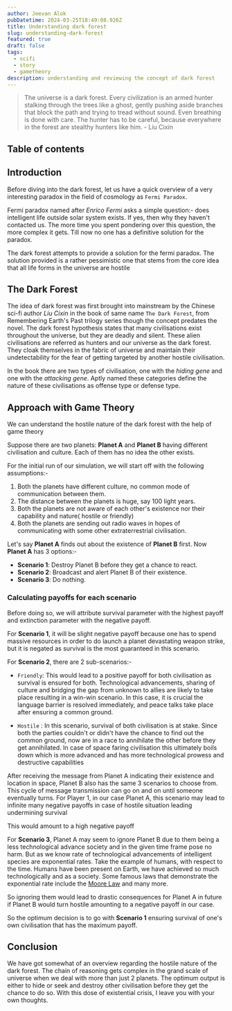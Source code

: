 ```yaml
---
author: Jeevan Alok
pubDatetime: 2024-03-25T18:49:08.926Z
title: Understanding dark forest
slug: understanding-dark-forest
featured: true
draft: false
tags:
  - scifi
  - story
  - gametheory
description: understanding and reviewing the concept of dark forest
---
```


> The universe is a dark forest. Every civilization is an armed hunter stalking through the trees like a ghost, gently pushing aside branches that block the path and trying to tread without sound. Even breathing is done with care. The hunter has to be careful, because everywhere in the forest are stealthy hunters like him. - Liu Cixin

## Table of contents

## Introduction

Before diving into the dark forest, let us have a quick overview of a very interesting paradox in the field of cosmology as `Fermi Paradox`.

Fermi paradox named after _Enrico Fermi_ asks a simple question:- does intelligent life outside solar system exists. If yes, then why they haven't contacted us. The more time you spent pondering over this question, the more complex it gets. Till now no one has a definitive solution for the paradox.

The dark forest attempts to provide a solution for the fermi paradox.
The solution provided is a rather pessimistic one that stems from the core idea that all life forms in the universe are hostile

## The Dark Forest

The idea of dark forest was first brought into mainstream by the Chinese sci-fi author _Liu Cixin_ in the book of same name `The Dark Forest`, from Remembering Earth's Past trilogy series though the concept predates the novel. The dark forest hypothesis states that many civilisations exist throughout the universe, but they are deadly and silent. These alien civilisations are referred as hunters and our universe as the dark forest. They cloak themselves in the fabric of universe and maintain their undetectability for the fear of getting targeted by another hostile civilisation.

In the book there are two types of civilisation, one with the _hiding gene_ and one with the _attacking gene_. Aptly named these categories define the nature of these civilisations as offense type or defense type.

## Approach with Game Theory

We can understand the hostile nature of the dark forest with the help of game theory

Suppose there are two planets: **Planet A** and **Planet B** having different civilisation and culture. Each of them has no idea the other exists.

For the initial run of our simulation, we will start off with the following assumptions:-

1. Both the planets have different culture, no common mode of communication between them.
2. The distance between the planets is huge, say 100 light years.
3. Both the planets are not aware of each other's existence nor their capability and nature( hostile or friendly)
4. Both the planets are sending out radio waves in hopes of communicating with some other extraterrestrial civilisation.

Let's say **Planet A** finds out about the existence of **Planet B** first.
Now **Planet A** has 3 options:-

- **Scenario 1**: Destroy Planet B before they get a chance to react.
- **Scenario 2**: Broadcast and alert Planet B of their existence.
- **Scenario 3**: Do nothing.

### Calculating payoffs for each scenario

Before doing so, we will attribute survival parameter with the highest payoff and extinction parameter with the negative payoff.

For **Scenario 1**, it will be slight negative payoff because one has to spend massive resources in order to do launch a planet devastating weapon strike, but it is negated as survival is the most guaranteed in this scenario.

For **Scenario 2**, there are 2 sub-scenarios:-

- `Friendly`: This would lead to a positive payoff for both civilisation as survival is ensured for both. Technological advancements, sharing of culture and bridging the gap from unknown to allies are likely to take place resulting in a win-win scenario.
  In this case, it is crucial the language barrier is resolved immediately, and peace talks take place after ensuring a common ground.

- `Hostile` : In this scenario, survival of both civilisation is at stake. Since both the parties couldn't or didn't have the chance to find out the common ground, now are in a race to annihilate the other before they get annihilated. In case of space faring civilisation this ultimately boils down which is more advanced and has more technological prowess and destructive capabilities

After receiving the message from Planet A indicating their existence and location in space, Planet B also has the same 3 scenarios to choose from. This cycle of message transmission can go on and on until someone eventually turns.
For Player 1, in our case Planet A, this scenario may lead to infinite many negative payoffs in case of hostile situation leading undermining survival

This would amount to a high negative payoff

For **Scenario 3**, Planet A may seem to ignore Planet B due to them being a less technological advance society and in the given time frame pose no harm. But as we know rate of technological advancements of intelligent species are exponential rates. Take the example of humans, with respect to the time. Humans have been present on Earth, we have achieved so much technologically and as a society. Some famous laws that demonstrate the exponential rate include the [Moore Law](https://en.wikipedia.org/wiki/Moore's_law) and many more.

So ignoring them would lead to drastic consequences for Planet A in future if Planet B would turn hostile amounting to a negative payoff in our case.

So the optimum decision is to go with **Scenario 1** ensuring survival of one's own civilisation that has the maximum payoff.

## Conclusion
We have got somewhat of an overview regarding the hostile nature of the dark forest. The chain of reasoning gets complex in the grand scale of universe when we deal with more than just 2 planets. The optimum output is either to hide or seek and destroy other civilisation before they get the chance to do so.
With this dose of existential crisis, I leave you with your own thoughts. 
